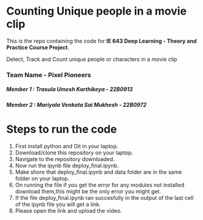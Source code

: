 # Counting Unique people in a movie clip

This is the repo containing the code for **IE 643 Deep Learning - Theory and Practice Course Project**.

Detect, Track and Count unique people or characters in a movie clip

### Team Name - Pixel Pioneers
##### Member 1 : Trasula Umesh Karthikeya - 22B0913
##### Member 2 : Mariyala Venkata Sai Mukhesh - 22B0972

# Steps to run the code
1) First install python and Git in your laptop.
2) Download/clone this repository on your laptop.
3) Navigate to the repository downloaded.
4) Now  run the ipynb file deploy_final.ipynb.
5) Make shore that deploy_final.ipynb and data folder are in the same folder on your laptop.
6) On running the file if you get the error for any modules not installed download them,this might be the only error you might get.
7) If the file deploy_final.ipynb ran succesfully in the output of the last cell of the ipynb file you will get a link.
8) Please open the link and upload the video.
